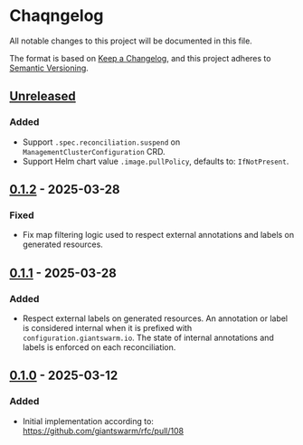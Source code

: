 # Chaqngelog

All notable changes to this project will be documented in this file.

The format is based on [Keep a Changelog](https://keepachangelog.com/en/1.0.0/),
and this project adheres to [Semantic Versioning](https://semver.org/spec/v2.0.0.html).

## [Unreleased]

### Added

- Support `.spec.reconciliation.suspend` on `ManagementClusterConfiguration` CRD.
- Support Helm chart value `.image.pullPolicy`, defaults to: `IfNotPresent`.

## [0.1.2] - 2025-03-28

### Fixed

- Fix map filtering logic used to respect external annotations and labels on generated resources.

## [0.1.1] - 2025-03-28

### Added

- Respect external labels on generated resources. An annotation or label is considered internal
  when it is prefixed with `configuration.giantswarm.io`. The state of internal annotations and labels is enforced
  on each reconciliation.

## [0.1.0] - 2025-03-12

### Added

- Initial implementation according to: https://github.com/giantswarm/rfc/pull/108

[Unreleased]: https://github.com/giantswarm/konfigure-operator/compare/v0.1.2...HEAD
[0.1.2]: https://github.com/giantswarm/konfigure-operator/compare/v0.1.1...v0.1.2
[0.1.1]: https://github.com/giantswarm/konfigure-operator/compare/v0.1.0...v0.1.1
[0.1.0]: https://github.com/giantswarm/konfigure-operator/compare/v0.1.0...v0.1.0
